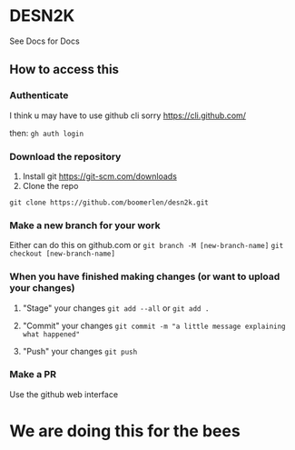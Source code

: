 # DESN2K
See Docs for Docs

## How to access this

### Authenticate

I think u may have to use github cli sorry 
https://cli.github.com/

then:
```gh auth login```

### Download the repository
1. Install git https://git-scm.com/downloads
2. Clone the repo 

```git clone https://github.com/boomerlen/desn2k.git```

### Make a new branch for your work 

Either can do this on github.com or
```git branch -M [new-branch-name]```
```git checkout [new-branch-name]```

### When you have finished making changes (or want to upload your changes)

1. "Stage" your changes 
```git add --all```
or 
```git add .```

2. "Commit" your changes
```git commit -m "a little message explaining what happened"```

3. "Push" your changes
```git push```

### Make a PR 

Use the github web interface

# We are doing this for the bees 

